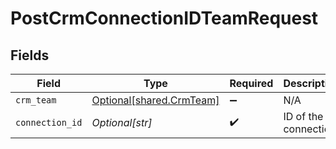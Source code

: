 # PostCrmConnectionIDTeamRequest


## Fields

| Field                                                          | Type                                                           | Required                                                       | Description                                                    |
| -------------------------------------------------------------- | -------------------------------------------------------------- | -------------------------------------------------------------- | -------------------------------------------------------------- |
| `crm_team`                                                     | [Optional[shared.CrmTeam]](undefined/models/shared/crmteam.md) | :heavy_minus_sign:                                             | N/A                                                            |
| `connection_id`                                                | *Optional[str]*                                                | :heavy_check_mark:                                             | ID of the connection                                           |